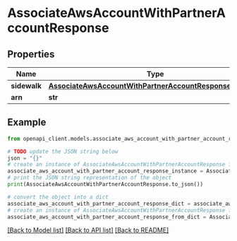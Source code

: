 # AssociateAwsAccountWithPartnerAccountResponse


## Properties

Name | Type | Description | Notes
------------ | ------------- | ------------- | -------------
**sidewalk** | [**AssociateAwsAccountWithPartnerAccountResponseSidewalk**](AssociateAwsAccountWithPartnerAccountResponseSidewalk.md) |  | [optional] 
**arn** | **str** |  | [optional] 

## Example

```python
from openapi_client.models.associate_aws_account_with_partner_account_response import AssociateAwsAccountWithPartnerAccountResponse

# TODO update the JSON string below
json = "{}"
# create an instance of AssociateAwsAccountWithPartnerAccountResponse from a JSON string
associate_aws_account_with_partner_account_response_instance = AssociateAwsAccountWithPartnerAccountResponse.from_json(json)
# print the JSON string representation of the object
print(AssociateAwsAccountWithPartnerAccountResponse.to_json())

# convert the object into a dict
associate_aws_account_with_partner_account_response_dict = associate_aws_account_with_partner_account_response_instance.to_dict()
# create an instance of AssociateAwsAccountWithPartnerAccountResponse from a dict
associate_aws_account_with_partner_account_response_from_dict = AssociateAwsAccountWithPartnerAccountResponse.from_dict(associate_aws_account_with_partner_account_response_dict)
```
[[Back to Model list]](../README.md#documentation-for-models) [[Back to API list]](../README.md#documentation-for-api-endpoints) [[Back to README]](../README.md)


